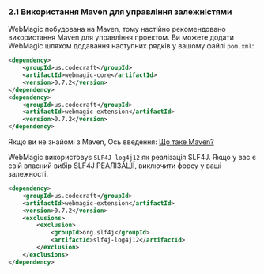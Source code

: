 ### 2.1 Використання Maven для управління залежністями

WebMagic побудована на Maven, тому настійно рекомендовано використання Maven для управління проектом. Ви можете додати WebMagic шляхом додавання наступних рядків у вашому файлі `pom.xml`:

```xml
<dependency>
    <groupId>us.codecraft</groupId>
    <artifactId>webmagic-core</artifactId>
    <version>0.7.2</version>
</dependency>
<dependency>
    <groupId>us.codecraft</groupId>
    <artifactId>webmagic-extension</artifactId>
    <version>0.7.2</version>
</dependency>
```

Якщо ви не знайомі з Maven, Ось введення: [Що таке Maven?](http://maven.apache.org/what-is-maven.html)

WebMagic використовує `SLF4J-log4j12` як реалізація SLF4J. Якщо у вас є свій власний вибір SLF4J РЕАЛІЗАЦІЇ,
виключити форсу у ваші залежності.

```xml
<dependency>
    <groupId>us.codecraft</groupId>
    <artifactId>webmagic-extension</artifactId>
    <version>0.7.2</version>
    <exclusions>
        <exclusion>
            <groupId>org.slf4j</groupId>
            <artifactId>slf4j-log4j12</artifactId>
        </exclusion>
    </exclusions>
</dependency>
```
